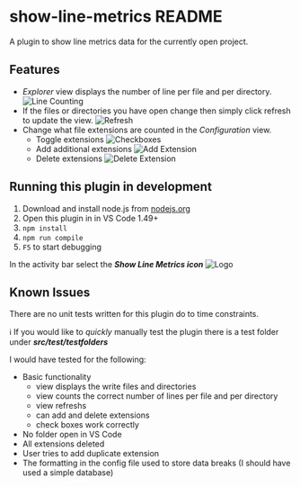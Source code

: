 # show-line-metrics README

A plugin to show line metrics data for the currently open project.

## Features

* _Explorer_ view displays the number of line per file and per directory.
![Line Counting](assets/linecount.gif)
* If the files or directories you have open change then simply click refresh to update the view.
![Refresh](assets/refresh.gif)
* Change what file extensions are counted in the _Configuration_ view.
    * Toggle extensions
    ![Checkboxes](assets/checkboxes.gif)
    * Add additional extensions
    ![Add Extension](assets/add_extension.gif)
    * Delete extensions
    ![Delete Extension](assets/remove_extension.gif)

## Running this plugin in development

1. Download and install node.js from [nodejs.org](https://nodejs.org/en/download/)
2. Open this plugin in in VS Code 1.49+
3. `npm install`
4. `npm run compile`
5. `F5` to start debugging

In the activity bar select the ***Show Line Metrics icon*** ![Logo](assets/show-line-metrics.svg)

## Known Issues

There are no unit tests written for this plugin do to time constraints.

:information_source: If you would like to _quickly_ manually test the plugin there is a test folder under ***src/test/testfolders***

I would have tested for the following:
* Basic functionality
    - view displays the write files and directories
    - view counts the correct number of lines per file and per directory
    - view refreshs
    - can add and delete extensions
    - check boxes work correctly
* No folder open in VS Code
* All extensions deleted
* User tries to add duplicate extension
* The formatting in the config file used to store data breaks (I should have used a simple database)
